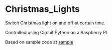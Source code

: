 # Christmas_Lights

Switch Christmas light on and off at certain time.

Controlled using Circuit Python on a Raspberry PI

Based on sample code at [sample](https://forums.raspberrypi.com/viewtopic.php?t=184758)
